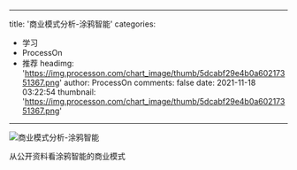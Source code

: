 
---
title: '商业模式分析-涂鸦智能'
categories: 
 - 学习
 - ProcessOn
 - 推荐
headimg: 'https://img.processon.com/chart_image/thumb/5dcabf29e4b0a60217351367.png'
author: ProcessOn
comments: false
date: 2021-11-18 03:22:54
thumbnail: 'https://img.processon.com/chart_image/thumb/5dcabf29e4b0a60217351367.png'
---

<div>   
<img class="thumb" alt="商业模式分析-涂鸦智能" src="https://img.processon.com/chart_image/thumb/5dcabf29e4b0a60217351367.png" referrerpolicy="no-referrer">
<p>从公开资料看涂鸦智能的商业模式</p>  
</div>
            